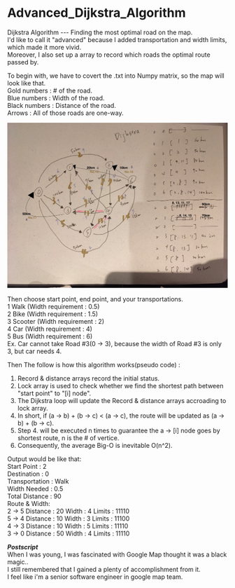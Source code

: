 # Advanced_Dijkstra_Algorithm
Dijkstra Algorithm --- Finding the most optimal road on the map.  
I'd like to call it "advanced" because I added transportation and width limits, which made it more vivid.  
Moreover, I also set up a array to record which roads the optimal route passed by. 

To begin with, we have to covert the .txt into Numpy matrix, so the map will look like that.  
Gold numbers : # of the road.  
Blue numbers : Width of the road.  
Black numbers : Distance of the road.   
Arrows : All of those roads are one-way.  

![image](https://github.com/derrickroselight/Advanced_Dijkstra_Algorithm/blob/master/Dijkstra_map2.jpg)

Then choose start point, end point, and your transportations.  
1 Walk (Width requirement : 0.5)   
2 Bike (Width requirement : 1.5)      
3 Scooter (Width requirement : 2)      
4 Car (Width requirement : 4)     
5 Bus (Width requirement : 6)  
Ex. Car cannot take Road #3(0 -> 3), because the width of Road #3 is only 3, but car needs 4.
  
Then The follow is how this algorithm works(pseudo code) :  
1. Record & distance arrays record the initial status.  
2. Lock array is used to check whether we find the shortest path between "start point" to "[i] node".  
3. The Dijkstra loop will update the Record & distance arrays accroading to lock array.  
4. In short, if (a -> b) + (b -> c) < (a -> c), the route will be updated as (a -> b) + (b -> c).  
5. Step 4. will be executed n times to guarantee the a -> [i] node goes by shortest route, n is the # of vertice.  
6. Consequently, the average Big-O is inevitable O(n^2).  

Output would be like that:  
Start Point : 2  
Destination : 0  
Transportation : Walk  
Width Needed : 0.5  
Total Distance : 90  
Route & Width:  
2 -> 5 Distance : 20 Width : 4 Limits : 11110  
5 -> 4 Distance : 10 Width : 3 Limits : 11100  
4 -> 3 Distance : 10 Width : 5 Limits : 11110  
3 -> 0 Distance : 50 Width : 4 Limits : 11110  


***Postscript***   
When I was young, I was fascinated with Google Map thought it was a black magic..  
I still remembered that I gained a plenty of accomplishment from it.  
I feel like i'm a senior software engineer in google map team.
